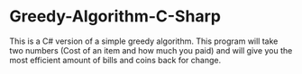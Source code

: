 # Greedy-Algorithm-C-Sharp

This is a C# version of a simple greedy algorithm. This program will take two numbers (Cost of an item and how much you paid) and will give you the most efficient amount of bills and coins back for change.
